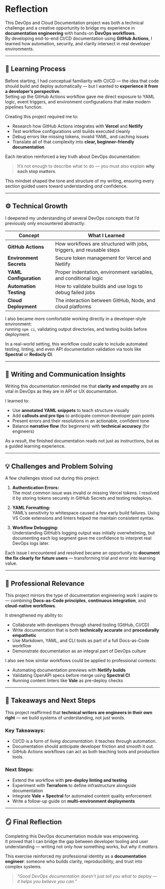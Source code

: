 # Reflection

This DevOps and Cloud Documentation project was both a technical challenge and a creative opportunity to bridge my experience in **documentation engineering** with hands-on **DevOps workflows**.  
By developing end-to-end CI/CD documentation using **GitHub Actions**, I learned how automation, security, and clarity intersect in real developer environments.

---

## 🧩 Learning Process

Before starting, I had conceptual familiarity with CI/CD — the idea that code should build and deploy automatically — but I wanted to **experience it from a developer’s perspective**.  
Setting up the GitHub Actions workflow gave me direct exposure to YAML logic, event triggers, and environment configurations that make modern pipelines function.

Creating this project required me to:

- Research how GitHub Actions integrates with **Vercel** and **Netlify**
- Test workflow configurations until builds executed cleanly
- Debug errors like missing tokens, invalid YAML, and caching issues
- Translate all of that complexity into **clear, beginner-friendly documentation**

Each iteration reinforced a key truth about DevOps documentation:  
> It’s not enough to describe what to do — you must also explain **why each step matters**.

This mindset shaped the tone and structure of my writing, ensuring every section guided users toward understanding *and* confidence.

---

## ⚙️ Technical Growth

I deepened my understanding of several DevOps concepts that I’d previously only encountered abstractly:

| Concept | What I Learned |
|----------|----------------|
| **GitHub Actions** | How workflows are structured with jobs, triggers, and reusable steps |
| **Environment Secrets** | Secure token management for Vercel and Netlify |
| **YAML Configuration** | Proper indentation, environment variables, and conditional logic |
| **Automation Testing** | How to validate builds and use logs to debug failed jobs |
| **Cloud Deployment** | The interaction between GitHub, Node, and cloud platforms |

I also became more comfortable working directly in a developer-style environment:  
running `npm ci`, validating output directories, and testing builds before deployment.

In a real-world setting, this workflow could scale to include automated testing, linting, and even API documentation validation via tools like **Spectral** or **Redocly CI**.

---

## 🧠 Writing and Communication Insights

Writing this documentation reminded me that **clarity and empathy** are as vital in DevOps as they are in API or UX documentation.

I learned to:
- Use **annotated YAML snippets** to teach structure visually  
- Add **callouts and pro tips** to anticipate common developer pain points  
- Present errors and their resolutions in an actionable, confident tone  
- Balance **narrative flow** (for beginners) with **technical accuracy** (for engineers)

As a result, the finished documentation reads not just as instructions, but as a guided learning experience.

---

## 💡 Challenges and Problem Solving

A few challenges stood out during this project:

1. **Authentication Errors:**  
   The most common issue was invalid or missing Vercel tokens. I resolved it by storing tokens securely in GitHub Secrets and testing redeploys.

2. **YAML Formatting:**  
   YAML’s sensitivity to whitespace caused a few early build failures. Using VS Code extensions and linters helped me maintain consistent syntax.

3. **Workflow Debugging:**  
   Understanding GitHub’s logging output was initially overwhelming, but documenting each log segment gave me confidence to interpret real DevOps logs later.

Each issue I encountered and resolved became an opportunity to **document the fix clearly for future users** — transforming trial and error into learning value.

---

## 🧰 Professional Relevance

This project mirrors the type of documentation engineering work I aspire to — combining **Docs-as-Code principles**, **continuous integration**, and **cloud-native workflows**.

It strengthened my ability to:
- Collaborate with developers through shared tooling (GitHub, CI/CD)
- Write documentation that is both **technically accurate** and **procedurally empathetic**
- Use Markdown, YAML, and CLI tools as part of a full Docs-as-Code workflow
- Demonstrate documentation as an integral part of DevOps culture

I also see how similar workflows could be applied to professional contexts:
- Automating documentation previews with **Netlify builds**
- Validating OpenAPI specs before merge using **Spectral CI**
- Running content linters like **Vale** as pre-deploy checks

---

## 🌱 Takeaways and Next Steps

This project reaffirmed that **technical writers are engineers in their own right** — we build systems of understanding, not just words.

### Key Takeaways:
- CI/CD is a form of *living documentation*: it teaches through automation.
- Documentation should anticipate developer friction and smooth it out.
- GitHub Actions workflows can act as both teaching tools and production tools.

### Next Steps:
- Extend the workflow with **pre-deploy linting and testing**
- Experiment with **Terraform** to define infrastructure alongside documentation
- Integrate **Vale + Spectral** for automated content quality enforcement
- Write a follow-up guide on **multi-environment deployments**

---

## 🪞 Final Reflection

Completing this DevOps documentation module was empowering.  
It proved that I can bridge the gap between developer tooling and user understanding — writing not only *how* something works, but *why it matters*.

This exercise reinforced my professional identity as a **documentation engineer**: someone who builds clarity, reproducibility, and trust into complex systems.

> _“Good DevOps documentation doesn’t just tell you what to deploy — it helps you believe you can.”_
